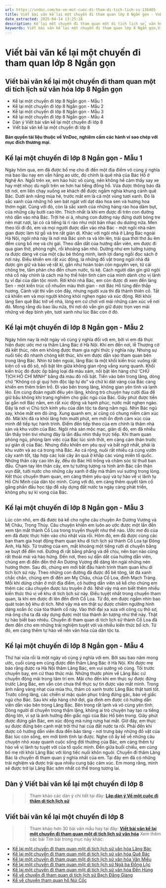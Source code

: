 ```yaml
---
url: https://vndoc.com/ke-ve-mot-cuoc-di-tham-di-tich-lich-su-136405
title: Viết bài văn kể lại một chuyến đi tham quan lớp 8 Ngắn gọn - VnDoc.com
date_extracted: 2025-04-14 13:25:18
description: Kể lại một chuyến đi tham quan một di tích lịch sử, văn hóa lớp 8 Ngắn gọn được biên soạn nhằm giúp các em HS đạt kết quả tốt trong quá trình làm bài tập và học tập môn Ngữ văn lớp 8.
keywords: Viết bài văn kể lại một chuyến đi tham quan lớp 8 Ngắn gọn,Viết bài văn kể lại một chuyến đi lớp 8 Ngắn gọn,Viết bài văn kể lại một chuyến đi tham quan một di tích lịch sử văn hóa lớp 8 Ngắn gọn,Viết bài văn kể lại một chuyến đi tham quan lớp 8,Viết bài văn kể lại một chuyến đi lớp 8,Viết bài văn kể lại một chuyến đi tham quan một di tích lịch sử văn hóa lớp 8,Văn mẫu lớp 8
---
```


# Viết bài văn kể lại một chuyến đi tham quan lớp 8 Ngắn gọn
## **Viết bài văn kể lại một chuyến đi tham quan một di tích lịch sử văn hóa lớp 8 Ngắn gọn**
  * Kể lại một chuyến đi lớp 8 Ngắn gọn - Mẫu 1
  * Kể lại một chuyến đi lớp 8 Ngắn gọn - Mẫu 2
  * Kể lại một chuyến đi lớp 8 Ngắn gọn - Mẫu 3
  * Kể lại một chuyến đi lớp 8 Ngắn gọn - Mẫu 4
  * Dàn ý Viết bài văn kể lại một chuyến đi lớp 8
  * Viết bài văn kể lại một chuyến đi lớp 8

**Bản quyền tài liệu thuộc về VnDoc, nghiêm cấm các hành vi sao chép với mục đích thương mại.**
## **Kể lại một chuyến đi lớp 8 Ngắn gọn - Mẫu 1**
Ngày hôm qua, em đã được bố mẹ cho đi đến một địa điểm vô cùng ý nghĩa mà bao lâu nay em vẫn hằng ao ước, đó chính là quê nhà của Bác Hồ ở Nghệ An.
Ngồi trên xe, em háo hức vô cùng, nên không hề cảm thấy say xe hay mệt nhọc dù ngồi trên xe hơn hai tiếng đồng hồ. Vừa được thông báo đã tới nơi, em liền chạy xuống xe khách để được ngắm nghía khung cảnh quê Bác. Dưới ánh nắng mùa hè, trước mắt em là cả một vùng tươi xanh. Đó là sắc xanh của những hồ sen bát ngát với dạt dào hoa sen và hương hoa thơm ngát. Cùng với đó, còn là sắc xanh của những hàng rào hoa dâm bụt, của những cây bưởi cao lớn. Thích nhất là khi em được đi trên con đường nhỏ dẫn vào nhà Bác. Trời hè oi ả, nhưng con đường này đứng dưới bóng tre nên mát rượi, lại có cả tiếng lá rì rào như một bản nhạc du dương nữa. Men theo lối đi đó, em và mọi người được dẫn vào nhà Bác - một ngôi nhà năm gian được làm từ gỗ và tre rất giản dị. Khác với ngôi nhà ở Lăng Bác ngoài Hà Nội, ngôi nhà này là nơi mà Bác sinh ra và lớn lên, trải qua thời thơ ấu êm đềm cùng bố mẹ và chị gái. Theo dẫn dắt của hướng dẫn viên, em được đi qua gian thờ, phòng nghỉ, rồi khoảng sân nhỏ. Dường như em tưởng tượng ra được dáng vẻ của một cậu bé thông minh, lanh lợi đang ngồi đọc  sách ở nơi này. Điều khiến em rất xúc động, là những đồ vật trong ngôi nhà đã được gìn giữ và bảo vệ rất kĩ, gần như hoàn toàn còn nguyên vẹn, từ cái chõng tre, tấm phản cho đến chum nước, tủ kệ. Cách người dân gìn giữ ngôi nhà cổ này chính là cách mà họ thể hiện tình cảm của mình dành cho vị lãnh tụ vĩ đại của dân tộc mình. Rời khỏi nhà Bác, em còn được đi xem đền làng Sen - một kiến trúc cổ nhuốm màu thời gian - nơi Bác Hồ từng đến thắp hương. Cảnh vật thì vẫn còn đây, nhưng người xưa thì đã thành thiên cổ. Tất cả khiến em và mọi người không khỏi nghẹn ngào và xúc động.
Rời khỏi làng Sen quê Bác trở về nhà, lòng em cứ chơi vơi mãi những cảm xúc về nơi đó. Mong rằng dù bao lâu nữa, thì nơi dó vẫn gìn giữ được trọn vẹn mãi những vẻ đẹp bình yên, tươi xanh như lúc Bác còn ở đó.
## **Kể lại một chuyến đi lớp 8 Ngắn gọn - Mẫu 2**
Ngày hôm nay là một ngày vô cùng ý nghĩa đối với em, bởi vì em đã thực hiện được ước mơ ra thăm Lăng Bác ở Hà Nội.
Khi em đến nơi, lễ Thượng cờ đã kết thúc, nên em không được tham gia nghi thức ý nghĩa này. Nhưng sự nuối tiếc đó nhanh chóng kết thúc, khi em được dẫn vào tham quan bên trong lăng Bác. Nhìn từ bên ngoài, lăng Bác là một khối kiến trúc vuông rất kiên cố và đồ sộ, nổi bật lên giữa không gian rộng vắng xung quanh. Khối kiến trúc đó được ốp bằng loại đá màu xám, nổi bật lên hàng chữ ‘CHỦ TỊCH HỒ CHÍ MINH” bằng đá màu đỏ nổi bật. Tiến vào bên trong lăng, dòng chữ “Không có gì quý hơn độc lập tự do” và chữ kí dát vàng của Bác càng khiến em thêm trầm trồ. Đi vào bên trong lăng, không gian yên tĩnh và lạnh lẽo. Em cùng đoàn người đều yên lặng, không trò chuyện hay cười đùa để giữ bầu không khí trang nghiêm cho giấc ngủ của Bác. Giây phút được tiến lại gần nơi Bác nằm, em rất xúc động và hạnh phúc, nước mắt nghẹn ngào. Đây là nơi vị Chủ tịch kính yêu của dân tộc ta đang nằm ngủ. Nhìn Bác ngủ say, khóe mắt em đỏ ửng. Xung quanh em, ai cũng có chung niềm cảm xúc đó. Mãi khi đã ra khỏi lăng hơn mười phút, em mới ổn định cảm xúc của mình để tiếp tục hành trình. Điểm đến tiếp theo của em chính là thăm nhà sàn và khu vườn của Bác. Ngôi nhà sàn mộc mạc, giản dị đó, em đã nhiều lần thấy trên tivi nhưng đây là lần đầu nhìn thấy trực tiếp. Khi tham quan phòng ngủ, phòng làm việc của Bác lúc sinh thời, em càng cảm thán trước sự giản dị của Bác. Nhưng điều khiến em yêu quý và bất ngờ nhất, phải là khu vườn và ao cá trong nhà Bác. Ao cá rộng, nuôi rất nhiều cá cùng vườn cây xanh tốt, tập hợp các loài cây ăn quả ở khắp các vùng miền tổ quốc. Những thân cây cao lớn ấy, đều do Bác Hồ trồng và chăm sóc từ thuở ban đầu. Chạm tay lên thân cây, em tự tưởng tượng ra hình ảnh Bác cẩn thận vun đất, tưới nước cho những cây xanh ở đây mà thầm vui sướng trong lòng.
Kết thúc chuyến tham quan, em càng thêm yêu quý và tự hào về vị lãnh tụ Hồ Chí Minh của dân tộc mình. Cùng với đó, em càng thêm quyết tâm cố gắng phấn đấu học tập để xây dựng đất nước ta ngày càng phát triển, không phụ sự kì vọng của Bác.
## **Kể lại một chuyến đi lớp 8 Ngắn gọn - Mẫu 3**
Lúc còn nhỏ, em đã được bà kể cho nghe câu chuyện An Dương Vương và Mị Châu, Trọng Thủy. Câu chuyện khiến em luôn ao ước được một lần đến xem tận mắt thành Cổ Loa trong truyền thuyết như thế nào. Ước mơ đó của em đã được thực hiện vào chủ nhật vừa rồi.
Hôm đó, em đã được cùng các bạn tham gia hoạt động tham quan khu di tích lịch sử thành Cổ Loa tại Đông Anh, Hà Nội. Từ trường của em, mất khoảng một tiếng rưỡi di chuyển bằng xe buýt để đến nơi. Đường đi rất bằng phẳng và dễ chịu, nên bạn nào cũng rất thoải mái và hào hứng. Đến nơi, theo sự dẫn dắt của hướng dẫn viên, chúng em đi đến đền thờ An Dương Vương để dâng lên ngài những nén hương thơm. Sau đó, chúng em mới bắt đầu hành trình tham quan khu di tích lịch sử này. Theo những con đường đã được đổ bê tông, lát đá xanh chắc chắn, chúng em đi đến am Mỵ Châu, chùa Cổ Loa, đình Mạch Tráng. Mỗi khi dừng chân ở một địa điểm, cô hướng dẫn viên sẽ kể cho chúng em thêm các câu chuyện được lưu truyền ở đó. Nhờ vậy mà em biết thêm nhiều kiến thức thú vị về khu di tích lịch sử này. Điều tuyệt nhất trong chuyến tham quan, là khi em được đi lên đến đỉnh Cổ Loa. Từ đó, em được ngắm nhìn bao quát toàn bộ khu di tích. Nhờ vậy mà em thật sự được chiêm ngưỡng hình dáng xoắn ốc của tòa thành cổ này. Vào thời đại xa xưa với công cụ thô sơ, mà ông cha ta đã xây dựng được một tòa thành ấn tượng như thế này. Thật tự hào biết bao nhiêu.
Chuyến đi tham quan di tích lịch sử thành Cổ Loa đã đem đến cho em những trải nghiệm tuyệt vời và nhiều kiến thức bổ ích. Từ đó, em càng thêm tự hào về nền văn hóa của dân tộc ta.
## **Kể lại một chuyến đi lớp 8 Ngắn gọn - Mẫu 4**
Thứ hai vừa rồi là một ngày vô cùng ý nghĩa với em. Bởi sau bao năm mong ước, cuối cùng em cũng được đến thăm Lăng Bác ở Hà Nội.
Khi được mẹ báo rằng được ra Hà Nội thăm Lăng Bác, em vui sướng vô cùng. Tối trước chuyến bay, em cứ thao thức mãi. Những thước phim về Lăng Bác cứ chuyển động mãi trong tâm trí em. Mãi cho đến khi em thực sự được đứng trước Lăng Bác, em vẫn còn chưa thể thực sự tin được vào mắt mình. Trong ánh nắng vàng nhạt của mùa thu, thảm cỏ xanh trước Lăng Bác thật tươi tốt. Trước cổng lăng, các chiến sĩ mặc quân phục trắng đứng gác, bảo vệ giấc ngủ cho Bác. Sau khi xếp hàng chờ đợi, gia đình em được cô hướng dẫn viên dẫn vào bên trong Lăng Bác. Bên trong rất lạnh và vô cùng yên tĩnh. Dòng người di chuyển trong thầm lặng, không ai trò chuyện hay tạo ra tiếng động lớn, vì sợ là ảnh hưởng đến giấc ngủ của Bác Hồ bên trong. Giây phút được đứng gần Bác, em xúc động mà rưng rưng hai mắt. Giờ đây, em thực sự được đứng bên cạnh mặt trời thứ hai của đất nước ta rồi. Phải đến khi được cô hướng dẫn viên đưa đến bảo tàng - nơi trưng bày những đồ vật của Bác lúc còn sống, em mới bình tĩnh lại được. Nghe cô ấy kể về những câu chuyện nhỏ xoay quanh cuộc sống đời thường của Bác, em càng thêm tự hào về vị lãnh tụ tuyệt vời của tổ quốc mình. Đến giữa buổi chiều, em cùng bố mẹ rời khỏi Lăng Bác với lòng tiếc nuối khôn nguôi.
Chuyến đi thăm Lăng Bác là chuyến đi tham quan ý nghĩa nhất của em. Tại đây em đã có những trải nghiệm và được trải qua nhiều cung bậc cảm xúc. Em mong rằng, mình sẽ được trở lại Lăng Bác sớm nhất có thể trong tương lai.
## **Dàn ý Viết bài văn kể lại một chuyến đi lớp 8**
>> Tham khảo các dàn ý chi tiết tại đây: **[Lập dàn ý Về một cuộc đi thăm di tích lịch sử](<https://vndoc.com/lap-dan-y-ve-mot-cuoc-di-tham-di-tich-lich-su-136393>)**
## **Viết bài văn kể lại một chuyến đi lớp 8**
>> Tham khảo hơn 30 bài văn mẫu hay tại đây: **[Viết bài văn kể lại một chuyến đi tham quan một di tích lịch sử văn hóa](<https://vndoc.com/van-mau-lop-8-ke-ve-mot-chuyen-du-lich-dang-nho-cua-em-114396>)**
Xem thêm các bài Tìm bài trong mục này khác:
  * [Kể lại một chuyến đi tham quan một di tích lịch sử văn hóa Lăng Bác](</viet-bai-van-ke-lai-mot-chuyen-di-tham-quan-mot-di-tich-lich-su-van-hoa-lang-bac-308598>)
  * [Kể lại một chuyến đi tham quan một di tích lịch sử văn hóa Quê Bác](</viet-bai-van-ve-que-noi-cua-bac-ho-169294>)
  * [Kể lại một chuyến đi tham quan một di tích lịch sử văn hóa Văn Miếu](</viet-bai-van-ke-lai-mot-chuyen-di-tham-quan-mot-di-tich-lich-su-van-hoa-van-mieu-308599>)
  * [Kể lại một chuyến đi tham quan một di tích lịch sử Ngã ba Đồng Lộc](</ke-ve-chuyen-di-tham-quan-di-tich-lich-su-nga-ba-dong-loc-lop-8-308604>)
  * [Kể lại một chuyến đi tham quan một di tích lịch sử văn hóa Đền Hùng](</viet-bai-van-ke-lai-mot-chuyen-di-tham-quan-mot-di-tich-lich-su-van-hoa-den-hung-308605>)
  * [Kể về chuyến đi tham quan di tích lịch sử Bạch Đằng Giang](</ke-ve-chuyen-di-tham-quan-di-tich-lich-su-bach-dang-giang-lop-8-308601>)
  * [Kể về chuyến tham quan hồ Núi Cốc](</em-hay-ta-va-ke-lai-mot-chuyen-di-tham-quan-o-ho-nui-coc-169962>)

